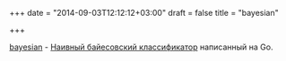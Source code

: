 +++
date = "2014-09-03T12:12:12+03:00"
draft = false
title = "bayesian"

+++

<p><a href="https://github.com/jbrukh/bayesian">bayesian</a>&nbsp;-&nbsp;<a href="https://ru.wikipedia.org/wiki/%D0%9D%D0%B0%D0%B8%D0%B2%D0%BD%D1%8B%D0%B9_%D0%B1%D0%B0%D0%B9%D0%B5%D1%81%D0%BE%D0%B2%D1%81%D0%BA%D0%B8%D0%B9_%D0%BA%D0%BB%D0%B0%D1%81%D1%81%D0%B8%D1%84%D0%B8%D0%BA%D0%B0%D1%82%D0%BE%D1%80">Наивный байесовский классификатор</a>&nbsp;написанный на Go.</p>

